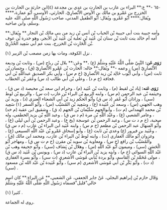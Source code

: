 ٦٥٠ -** ع:** البراء بن عازب بن الحارث بن عدي بن مجدعة (٤)ابن حارثة بن الحارث بن الخزرج بن عَمْرو بن مالك بن الأوس الأَنْصارِيّ، الحارثي، الأوسي، أَبُو عمارة،**** ويُقال:**** أَبُو عَمْرو، ويُقال: أَبُو الطفيل المدني، صاحب رَسُول اللَّهِ صلى الله عليه وسلم، وابن صاحبه.

وأمه حبيبة بنت أبى حبيبة بْن الحباب بْن أنس بْن زيد من بني مالك بْن النجار.** ويُقال:** أمه أم خالد بنت ثابت بْن سنان بْن عُبَيد بْن ثعلبة بْن عُبَيد بْن الأبجر، وهو خدرة بْن عوف بْن الْحَارِث بْن الخزرج، بنت عم أبي سَعِيد الخُدْرِيّ.

نزل الكوفة، ومات بها زمن مصعب بْن الزبير (١) .

**رَوَى عَن:** النَّبِيّ صَلَّى اللَّهُ عَلَيْهِ وسَلَّمَ (ع) ،** وعَن:** بلال بْن رباح (س) ، وثابت بْن وديعة الأَنْصارِيّ (س) ، وعمه -** ويُقال:** خاله: الحارث بْن عَمْرو الأَنْصارِيّ (ق) ، وحسان بْن ثابت (س) ، وأبي أَيُّوب خَالِد بْن زيد الأَنْصارِيّ (خ م س) ، وأَبِي بكر الصديق عبداللَّهِ بْن أَبي قحافة (خ م د) ، وعلي بْن أَبي طالب (د س) وعُمَر بْن الخطاب.

**رَوَى عَنه:** إياد بْن لقيط (م) ، وثابت بْن عُبَيد (م) ، وحرام ابن سعد بْن محيصة (د س ق) ، وخيثمة بْن عبد الرحمن (م س) ، وابنه الربيع بْن البراء بْن عازب (ت س) ، والربيع بْن لوط (سي) ، وزاذان أَبُو عُمَر (د س ق) وأَبُو الحكم زيد بْن أَبي الشعثاء العنزي (د) ، وزيد بْن وهب الجهني (س) ، وسعد بْن عُبَيدة (ع) ، وسَعِيد بْن المُسَيَّب (س) ، وأَبُو السفر (١) سَعِيد بْن محمد الهمداني (م ت) ، وأبوالجهم سُلَيْمان بْن الجهم (د ق) ، وشقيق ابن عقبة (م خد) ، وعامر الشعبي (ع) ، وعَبْد اللَّهِ بْن مرة (م د س ق) ، وعبد اللَّهِ بْن يزيد الخطمي، وله صحبة، (خ م د ت س) ، وعبد الرحمن بْن عوسجة (بخ ع) ، وعبد الرحمن بْن أَبي ليلى (ع) ، وأَبُو المنهال عبد الرحمن بْن مطعم (خ م س) ، وابنه عُبَيد ابن البراء بْن عازب (م د س ق) ، وعُبَيد بن فيرور (ع) وعدي بْن ثابت (ع) ، وأبو إسحاق عَمْرو بْن عَبْد اللَّهِ السبيعي (ع) ، وغزوان أَبُو مالك الغفاري (ت) ، وابنه لوط بْن البراء بْن عازب، ومحمد ابن مالك (ق) ، والمُسَيَّب بْن رافع (خ س) ، ومعاوية بْن سويد بْن مقرن (خ م ت س ق) ، ومهاجر أَبُو الْحَسَنِ (سي) ، وميمون أَبُو عَبْد اللَّهِ (س) ، وهلال بْن يَِسَاف (سي) ، وأَبُو جحيفة وهب بْن عَبْد اللَّهِ السوائي (خ م) ، وابنه يزيد بْن البراء بْن عازب (د س) ، ويونس بْن عُبَيد (د س ق) ، مولى مُحَمَّد بْن القاسم، وأَبُو بردة بْنأبي مُوسَى الأشعري (ت سي) ، وأَبُو بسرة الغفاري (د ت) ، وأَبُو بَكْرِ بْن أَبي مُوسَى الأشعري (م سي) ، وأَبُو عُبَيدة بْن عَبْد الله بْن مسعود (سي) .

وَقَال حازم بْن إبراهيم البجلي، عَنْ جابر الجعفي، عَنِ الشعبي،** عَنِ البراء:** كان اسم خالي"قليل"فسماه رَسُول اللَّهِ صَلَّى اللَّهُ عَلَيْهِ وسَلَّمَ

كثيرا (١) .

روى له الجماعة.